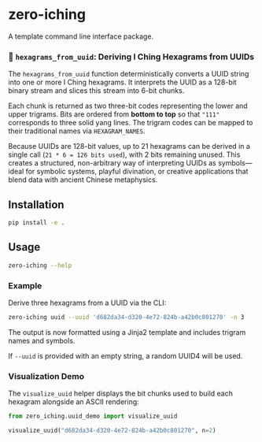 # zero-iching

A template command line interface package.

### 🔢 `hexagrams_from_uuid`: Deriving I Ching Hexagrams from UUIDs

The `hexagrams_from_uuid` function deterministically converts a UUID string into one or more I Ching hexagrams. It interprets the UUID as a 128-bit binary stream and slices this stream into 6-bit chunks.

Each chunk is returned as two three-bit codes representing the lower and upper trigrams. Bits are ordered from **bottom to top** so that `"111"` corresponds to three solid yang lines. The trigram codes can be mapped to their traditional names via `HEXAGRAM_NAMES`.

Because UUIDs are 128-bit values, up to 21 hexagrams can be derived in a single call (`21 * 6 = 126 bits used`), with 2 bits remaining unused. This creates a structured, non-arbitrary way of interpreting UUIDs as symbols—ideal for symbolic systems, playful divination, or creative applications that blend data with ancient Chinese metaphysics.


## Installation

```bash
pip install -e .
```

## Usage

```bash
zero-iching --help
```

### Example

Derive three hexagrams from a UUID via the CLI:

```bash
zero-iching uuid --uuid 'd682da34-d320-4e72-824b-a42b0c801270' -n 3
```

The output is now formatted using a Jinja2 template and includes trigram names
and symbols.

If `--uuid` is provided with an empty string, a random UUID4 will be used.

### Visualization Demo

The `visualize_uuid` helper displays the bit chunks used to build each
hexagram alongside an ASCII rendering:

```python
from zero_iching.uuid_demo import visualize_uuid

visualize_uuid("d682da34-d320-4e72-824b-a42b0c801270", n=2)
```
